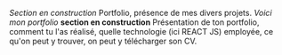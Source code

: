 *Section en construction* Portfolio, présence de mes divers projets.
*Voici mon portfolio*
**section en construction**
Présentation de ton portfolio, comment tu l'as réalisé, quelle technologie (ici REACT JS) employée, ce qu'on peut y trouver, on peut y télécharger son CV.
 
